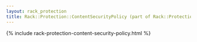 ```yaml
---
layout: rack_protection
title: Rack::Protection::ContentSecurityPolicy (part of Rack::Protection)
---
```


{% include rack-protection-content-security-policy.html %}
